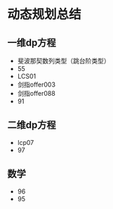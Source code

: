 # 动态规划总结

## 一维dp方程

- 斐波那契数列类型（跳台阶类型）
- 55
- LCS01
- 剑指offer003
- 剑指offer088
- 91

## 二维dp方程

- lcp07
- 97
  
## 数学

- 96
- 95


